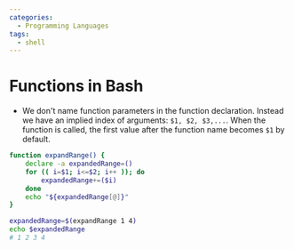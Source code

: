 ```yaml
---
categories:
  - Programming Languages
tags:
  - shell
---
```


# Functions in Bash

- We don't name function parameters in the function declaration. Instead we have an implied index of arguments: `$1, $2, $3,...`. When the function is called, the first value after the function name becomes `$1` by default.

```bash
function expandRange() {
    declare -a expandedRange=()
    for (( i=$1; i<=$2; i++ )); do
        expandedRange+=($i)
    done
    echo "${expandedRange[@]}"
}
```

```bash
expandedRange=$(expandRange 1 4)
echo $expandedRange
# 1 2 3 4
```
